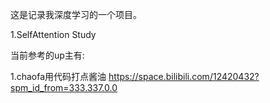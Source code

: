 这是记录我深度学习的一个项目。

1.SelfAttention Study

当前参考的up主有:

1.chaofa用代码打点酱油 https://space.bilibili.com/12420432?spm_id_from=333.337.0.0
